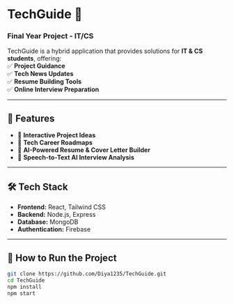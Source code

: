 # TechGuide 🚀  
### **Final Year Project - IT/CS**  

TechGuide is a hybrid application that provides solutions for **IT & CS students**, offering:  
✅ **Project Guidance**  
✅ **Tech News Updates**  
✅ **Resume Building Tools**  
✅ **Online Interview Preparation**  

---

## 📌 Features  
- 🔹 **Interactive Project Ideas**  
- 🔹 **Tech Career Roadmaps**  
- 🔹 **AI-Powered Resume & Cover Letter Builder**  
- 🔹 **Speech-to-Text AI Interview Analysis**  

---

## 🛠 Tech Stack  
- **Frontend:** React, Tailwind CSS  
- **Backend:** Node.js, Express  
- **Database:** MongoDB  
- **Authentication:** Firebase  

---

## 🚀 How to Run the Project  
```sh
git clone https://github.com/Diya1235/TechGuide.git
cd TechGuide
npm install
npm start
